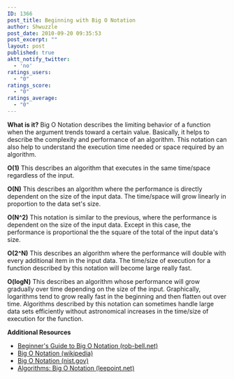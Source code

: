 ```yaml
---
ID: 1366
post_title: Beginning with Big O Notation
author: Shwuzzle
post_date: 2010-09-20 09:35:53
post_excerpt: ""
layout: post
published: true
aktt_notify_twitter:
  - 'no'
ratings_users:
  - "0"
ratings_score:
  - "0"
ratings_average:
  - "0"
---
```

<strong>What is it?</strong>
Big O Notation describes the limiting behavior of a function when the argument trends toward a certain value. Basically, it helps to describe the complexity and performance of an algorithm. This notation can also help to understand the execution time needed or space required by an algorithm.

<strong>O(1)</strong>
This describes an algorithm that executes in the same time/space regardless of the input.

<strong>O(N)</strong>
This describes an algorithm where the performance is directly dependent on the size of the input data. The time/space will grow linearly in proportion to the data set's size.

<strong>O(N^2)</strong>
This notation is similar to the previous, where the performance is dependent on the size of the input data. Except in this case, the performance is proportional the the square of the total of the input data's size.

<strong>O(2^N)</strong>
This describes an algorithm where the performance will double with every additional item in the input data. The time/size of execution for a function described by this notation will become large really fast.

<strong>O(logN)</strong>
This describes an algorithm whose performance will grow gradually over time depending on the size of the input. Graphically, logarithms tend to grow really fast in the beginning and then flatten out over time. Algorithms described by this notation can sometimes handle large data sets efficiently without astronomical increases in the time/size of execution for the function.

<strong>Additional Resources</strong>
<ul>
	<li><a href="http://rob-bell.net/2009/06/a-beginners-guide-to-big-o-notation/">Beginner's Guide to Big O Notation (rob-bell.net)</a></li>
	<li><a href="http://en.wikipedia.org/wiki/Big_O_Notation">Big O Notation (wikipedia)</a></li>
	<li><a href="http://www.itl.nist.gov/div897/sqg/dads/HTML/bigOnotation.html">Big O Notation (nist.gov)</a></li>
	<li><a href="http://leepoint.net/notes-java/algorithms/big-oh/bigoh.html">Algorithms: Big O Notation (leepoint.net)</a></li>
</ul>
